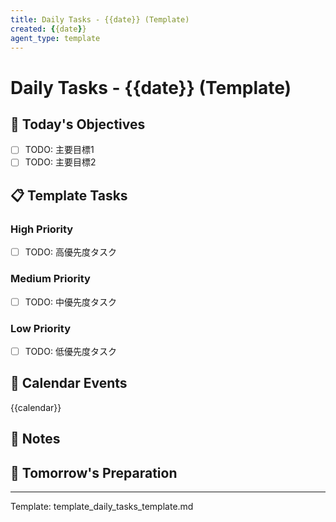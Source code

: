 ```yaml
---
title: Daily Tasks - {{date}} (Template)
created: {{date}}
agent_type: template
---
```


# Daily Tasks - {{date}} (Template)

## 🎯 Today's Objectives

- [ ] TODO: 主要目標1
- [ ] TODO: 主要目標2

## 📋 Template Tasks

### High Priority
- [ ] TODO: 高優先度タスク

### Medium Priority  
- [ ] TODO: 中優先度タスク

### Low Priority
- [ ] TODO: 低優先度タスク

## 📅 Calendar Events
{{calendar}}

## 📝 Notes

## 🔄 Tomorrow's Preparation

---
Template: template_daily_tasks_template.md
